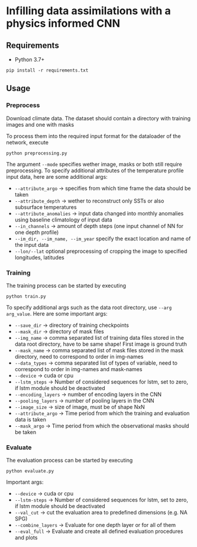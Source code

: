# Infilling data assimilations with a physics informed CNN

## Requirements
- Python 3.7+

```
pip install -r requirements.txt
```

## Usage

### Preprocess 
Download climate data. The dataset should contain a directory with training images and one with masks

To process them into the required input format for the dataloader of the network, execute

`python preprocessing.py`

The argument `--mode` specifies wether image, masks or both still require preprocessing. To specify additional attributes of the temperature profile input data, here are some additional args:

- `--attribute_argo` -> specifies from which time frame the data should be taken
- `--attribute_depth` -> wether to reconstruct only SSTs or also subsurface temperatures
- `--attribute_anomalies` -> input data changed into monthly anomalies using baseline climatology of input data
- `--in_channels` -> amount of depth steps (one input channel of NN for one depth profile)
- `--im_dir, --im_name, --im_year` specify the exact location and name of the input data
- `--lon/--lat` optional preprocessing of cropping the image to specified longitudes, latitudes



### Training
The training process can be started by executing 

`python train.py`

To specify additional args such as the data root directory, use `--arg arg_value`.
Here are some important args:
- `--save_dir` -> directory of training checkpoints
- `--mask_dir` -> directory of mask files
- `--img_name` -> comma separated list of training data files stored in the data root directory, have to be same shape! First image is ground truth
- `--mask_name` -> comma separated list of mask files stored in the mask directory, need to correspond to order in img-names
- `--data_types` -> comma separated list of types of variable, need to correspond to order in img-names and mask-names
- `--device` -> cuda or cpu
- `--lstm_steps` -> Number of considered sequences for lstm, set to zero, if lstm module should be deactivated
- `--encoding_layers` -> number of encoding layers in the CNN
- `--pooling_layers` -> number of pooling layers in the CNN
- `--image_size` -> size of image, must be of shape NxN
- `--attribute_argo` -> Time period from which the training and evaluation data is taken
- `--mask_argo` -> Time period from which the observational masks should be taken
 

### Evaluate
The evaluation process can be started by executing

`python evaluate.py`

Important args:

- `--device` -> cuda or cpu
- `--lstm-steps` -> Number of considered sequences for lstm, set to zero, if lstm module should be deactivated
- `--val_cut` -> cut the evaluation area to predefined dimensions (e.g. NA SPG)
- `--combine_layers` -> Evaluate for one depth layer or for all of them
- `--eval_full` -> Evaluate and create all defined evaluation procedures and plots


